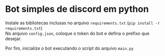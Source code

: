 # Bot simples de discord em python

Instale as bibliotecas inclusas no arquivo `requirements.txt` (`pip install -r requirements.txt`)<br>
No arquivo `config.json`, coloque o token do bot e defina o prefixo que desejar.

Por fim, inicialize o bot executando o script do arquivo `main.py`
